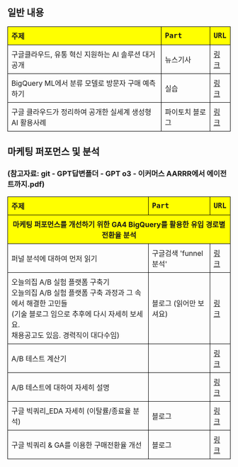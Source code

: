 <!DOCTYPE html>
<html lang="ko">
<head>
  <meta charset="UTF-8">
  <title>테이블 스타일 적용</title>
</head>
<body>

  <!-- 첫 번째 테이블 -->
  <h2>일반 내용</h2>
  <table style="border-collapse: collapse; width: 100%;">
    <tr>
      <th style="border: 1px solid black; padding: 8px; text-align: left; font-family: '맑은 고딕', monospace; background-color: yellow;">
        주제
      </th>
      <th style="border: 1px solid black; padding: 8px; text-align: left; font-family: '맑은 고딕', monospace; background-color: yellow;">
        Part
      </th>
      <th style="border: 1px solid black; padding: 8px; text-align: left; font-family: '맑은 고딕', monospace; background-color: yellow;">
        URL
      </th>
    </tr>
    <tr>
      <td style="border: 1px solid black; padding: 8px;">구글클라우드, 유통 혁신 지원하는 AI 솔루션 대거 공개</td>
      <td style="border: 1px solid black; padding: 8px;">뉴스기사</td>
      <td style="border: 1px solid black; padding: 8px;"><a href="https://zdnet.co.kr/view/?no=20230116113210">링크</a></td>
    </tr>
    <tr>
      <td style="border: 1px solid black; padding: 8px;">BigQuery ML에서 분류 모델로 방문자 구매 예측하기</td>
      <td style="border: 1px solid black; padding: 8px;">실습</td>
      <td style="border: 1px solid black; padding: 8px;"><a href="https://www.cloudskillsboost.google/focuses/1794?locale=ko&parent=catalog">링크</a></td>
    </tr>
    <tr>
      <td style="border: 1px solid black; padding: 8px;">구글 클라우드가 정리하여 공개한 실세계 생성형 AI 활용사례</td>
      <td style="border: 1px solid black; padding: 8px;">파이토치 블로그</td>
      <td style="border: 1px solid black; padding: 8px;"><a href="https://discuss.pytorch.kr/t/google-cloud-ai-321-1-6-customer-agents/5897">링크</a></td>
    </tr>
  </table>

  <!-- 두 번째 테이블 -->
  <h2>마케팅 퍼포먼스 및 분석</h2>
  <h3> (참고자료: git - GPT답변폴더 - GPT o3 - 이커머스 AARRR에서 에이전트까지.pdf) </h3> 
  <table style="border-collapse: collapse; width: 100%;">
    <tr>
      <th style="border: 1px solid black; padding: 8px; text-align: left; font-family: '맑은 고딕', monospace; background-color: yellow;">
        주제
      </th>
      <th style="border: 1px solid black; padding: 8px; text-align: left; font-family: '맑은 고딕', monospace; background-color: yellow;">
        Part
      </th>
      <th style="border: 1px solid black; padding: 8px; text-align: left; font-family: '맑은 고딕', monospace; background-color: yellow;">
        URL
      </th>
    </tr>
    <tr>
      <td colspan="3" style="border: 1px solid black; padding: 8px; text-align: center; font-weight: bold; background-color: yellow;">
        마케팅 퍼포먼스를 개선하기 위한 GA4 BigQuery를 활용한 유입 경로별 전환율 분석
      </td>
    </tr>
    <tr>
      <td style="border: 1px solid black; padding: 8px;">퍼널 분석에 대하여 먼저 읽기</td>
      <td style="border: 1px solid black; padding: 8px;">구글검색 'funnel 분석'</td>
      <td style="border: 1px solid black; padding: 8px;"><a href="https://ssongblog.tistory.com/34">링크</a></td>
    </tr>
    <tr>
      <td style="border: 1px solid black; padding: 8px;">오늘의집 A/B 실험 플랫폼 구축기 <br> 오늘의집 A/B 실험 플랫폼 구축 과정과 그 속에서 해결한 고민들<br> 
(기술 블로그 임으로 추후에 다시 자세히 보세요. <br> 
채용공고도 있음. 경력직이 대다수임)</td>
      <td style="border: 1px solid black; padding: 8px;">블로그 (읽어만 보셔요)</td>
      <td style="border: 1px solid black; padding: 8px;">
        <a href="https://www.bucketplace.com/post/2021-10-29-%EC%98%A4%EB%8A%98%EC%9D%98%EC%A7%91-a-b-%EC%8B%A4%ED%97%98-%ED%94%8C%EB%9E%AB%ED%8F%BC-%EA%B5%AC%EC%B6%95%EA%B8%B0/">링크</a>
      </td>
    </tr>
    <tr>
      <td style="border: 1px solid black; padding: 8px;">A/B 테스트 계산기</td>
      <td style="border: 1px solid black; padding: 8px;"></td>
      <td style="border: 1px solid black; padding: 8px;"><a href="https://yozm.wishket.com/magazine/detail/1656/">링크</a></td>
    </tr>
    <tr>
      <td style="border: 1px solid black; padding: 8px;">A/B 테스트에 대하여 자세히 설명</td>
      <td style="border: 1px solid black; padding: 8px;"></td>
      <td style="border: 1px solid black; padding: 8px;"><a href="https://www.shopify.com/kr/blog/the-complete-guide-to-ab-testing">링크</a></td>
    </tr>
    <tr>
      <td style="border: 1px solid black; padding: 8px;">구글 빅쿼리_EDA 자세히 (이탈률/종료율 분석)</td>
      <td style="border: 1px solid black; padding: 8px;">블로그</td>
      <td style="border: 1px solid black; padding: 8px;">
        <a href="https://velog.io/@kjmn1105/BigQuery%EB%A1%9C-Google-Analytics-%EB%8D%B0%EC%9D%B4%ED%84%B0-%EB%B6%84%EC%84%9D%ED%95%98%EA%B8%B0-1-%ED%95%84%EC%82%AC">
          링크
        </a>
      </td>
    </tr>
    <tr>
      <td style="border: 1px solid black; padding: 8px;">구글 빅쿼리 & GA를 이용한 구매전환율 개선</td>
      <td style="border: 1px solid black; padding: 8px;">블로그</td>
      <td style="border: 1px solid black; padding: 8px;"><a href="https://datarian.io/blog/how-we-dramatically-improved-conversion-rates">링크</a></td>
    </tr>
  </table>

</body>
</html>
